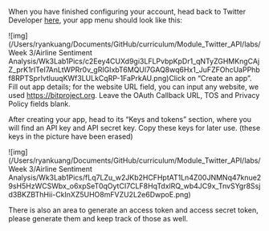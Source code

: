 <!--title={Twitter Developer Menu}-->

When you have finished configuring your account, head back to Twitter Developer [here](https://developer.twitter.com/en/apps), your app menu should look like this:

![img](/Users/ryankuang/Documents/GitHub/curriculum/Module_Twitter_API/labs/Week 3/Airline Sentiment Analysis/Wk3Lab1Pics/c2Eey4CUXd9gi3LFLPvbpKpDr1_qNTyZGHMKngCAjZ_prK1rITeI7AnLtWPRr0v_gRIGIxbT6MQUl7GAQ8wq6Hx1_JuFZFOhcUaPPhbf8RPTSprIvtluuqKWf3LULkCqRP-1FaPrkAU.png)Click on “Create an app”. Fill out app details; for the website URL field, you can input any website, we used https://bitproject.org.  Leave the OAuth Callback URL, TOS and Privacy Policy fields blank.

After creating your app, head to its “Keys and tokens” section, where you will find an API key and API secret key. Copy these keys for later use. (these keys in the picture have been erased)

![img](/Users/ryankuang/Documents/GitHub/curriculum/Module_Twitter_API/labs/Week 3/Airline Sentiment Analysis/Wk3Lab1Pics/fLq7LZu_w2JKb2HCFHptAT1Ln4Z00JNMNq47knue29sH5HzWCSWbx_o6xpSeT0qOytCI7CLF8HqTdxlRQ_wb4JC9x_TnvSYgr8Ssjd3BKZBThHii-CkInXZ5UHO8mFVZU2L2e6DwpoE.png)

There is also an area to generate an access token and access secret token, please generate them and keep track of those as well.

